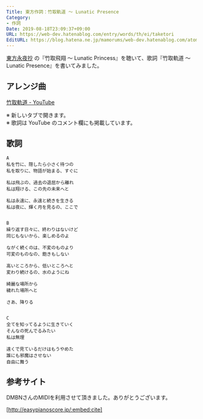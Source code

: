 ```yaml
---
Title: 東方作詞：竹取軌道 ～ Lunatic Presence
Category:
- 作詞
Date: 2019-08-18T23:09:37+09:00
URL: https://web-dev.hatenablog.com/entry/words/th/ei/taketori
EditURL: https://blog.hatena.ne.jp/mamorums/web-dev.hatenablog.com/atom/entry/26006613399343871
---
```


[東方永夜抄](https://www16.big.or.jp/~zun/html/th08top.html) の『竹取飛翔 ～ Lunatic Princess』を聴いて、歌詞『竹取軌道 ～ Lunatic Presence』を書いてみました。


## アレンジ曲
<a target="_blank" href="https://www.youtube.com/watch?v=-p5HzwY9eeU">竹取軌道 - YouTube</a>

※ 新しいタブで開きます。  
※ 歌詞は YouTube のコメント欄にも掲載しています。


## 歌詞
```
A
私を竹に、隠したら小さく待つの
私を取りに、物語が始まる、すぐに

私は飛ぶの、過去の退屈から離れ
私は翔ける、この先の未来へと

私は永遠に、永遠と続きを生きる
私は夜に、輝く月を見るの、ここで


B
繰り返す日々に、終わりはないけど
同じもないから、楽しめるのよ

ながく続くのは、不変のものより
可変のものなの、飽きもしない

高いところから、低いところへと
変わり続けるの、水のようにね

綺麗な場所から
穢れた場所へと

さあ、降りる


C
全てを知ってるように生きていく
そんなの死んでるみたい
私は無理

遠くで見ているだけはもうやめた
誰にも邪魔はさせない
自由に舞う
```


## 参考サイト
DMBNさんのMIDIを利用させて頂きました。ありがとうございます。

[http://easypianoscore.jp/:embed:cite]




